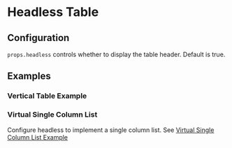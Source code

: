 # Headless Table

## Configuration

`props.headless` controls whether to display the table header. Default is true.


## Examples
### Vertical Table Example
<demo vue="basic/headless/Headless.vue"></demo>

### Virtual Single Column List
Configure headless to implement a single column list. See [Virtual Single Column List Example](/en/demos/virtual-list)






